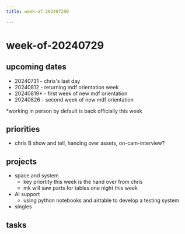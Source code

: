 ```yaml
---
title: week-of-202407290

---
```


# week-of-20240729

## upcoming dates
* 20240731 - chris's last day
* 20240812 - returning mdf orientation week
* 20240819* - first week of new mdf orientation
* 20240826 - second week of new mdf orientation

*working in person by default is back officially this week

## priorities
* chris B show and tell, handing over assets,  on-cam-interview?


## projects
* space and system
    * key priortity this week is the hand over from chris
    * mk will saw parts for tables one night this week
* AI support
    * using python notebooks and airtable to develop a testing system
* singles

## tasks
